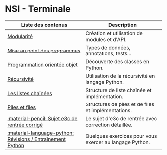 # NSI - Terminale

| Liste des contenus                      | Description                                              |
| --------------------------------------- | -------------------------------------------------------- |
| [Modularité](modularite/index.md) | Création et utilisation de modules et d'API. |
| [Mise au point des programmes](mise_au_point/index.md) | Types de données, annotations, tests... |
| [Programmation orientée objet](poo/index.md) | Découverte des classes en Python. |
| [Récursivité](recursivite/index.md) | Utilisation de la récursivité en langage Python. |
| [Les listes chaînées](listes/index.md) | Structure de liste chaînée et implémentation. |
| [Piles et files](pilesfiles/index.md) | Structures de piles et de files et implémentations. |
| [:material-pencil: Sujet e3c de rentrée corrigé](e3c/index.md) | Le sujet d'e3c de rentrée avec correction détaillée. |
| [:material-language-python: Révisions / Entraînement Python](entrainement_python/index.md) | Quelques exercices pour vous exercer au langage Python. |